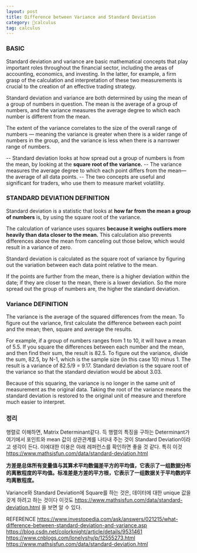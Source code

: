 ```yaml
---
layout: post
title: Difference between Variance and Standard Deviation
category: calculus
tag: calculus
---
```



### BASIC

Standard deviation and variance are basic mathematical concepts that play important roles throughout the financial sector, including the areas of accounting, economics, and investing. In the latter, for example, a firm grasp of the calculation and interpretation of these two measurements is crucial to the creation of an effective trading strategy.

Standard deviation and variance are both determined by using the mean of a group of numbers in question. The mean is the average of a group of numbers, and the variance measures the average degree to which each number is different from the mean.

The extent of the variance correlates to the size of the overall range of numbers
  — meaning the variance is greater when there is a wider range of numbers in the group, and the variance is less when there is a narrower range of numbers.

-- Standard deviation looks at how spread out a group of numbers is from the mean, by looking at the **square root of the variance.**
-- The variance measures the average degree to which each point differs from the mean—the average of all data points.
-- The two concepts are useful and significant for traders, who use them to measure market volatility.


### STANDARD DEVIATION DEFINITION

Standard deviation is a statistic that looks at **how far from the mean a group of numbers** is, by using the square root of the variance.

The calculation of variance uses squares **because it weighs outliers more heavily than data closer to the mean.** This calculation also prevents differences above the mean from canceling out those below, which would result in a variance of zero.

Standard deviation is calculated as the square root of variance by figuring out the variation between each data point relative to the mean.

If the points are further from the mean, there is a higher deviation within the date; if they are closer to the mean, there is a lower deviation. So the more spread out the group of numbers are, the higher the standard deviation.


### Variance DEFINITION

The variance is the average of the squared differences from the mean. To figure out the variance, first calculate the difference between each point and the mean; then, square and average the results.

For example, if a group of numbers ranges from 1 to 10, it will have a mean of 5.5. If you square the differences between each number and the mean, and then find their sum, the result is 82.5﻿. To figure out the variance, divide the sum, 82.5, by N-1, which is the sample size (in this case 10) minus 1. The result is a variance of 82.5/9 = 9.17. Standard deviation is the square root of the variance so that the standard deviation would be about 3.03.

Because of this squaring, the variance is no longer in the same unit of measurement as the original data. Taking the root of the variance means the standard deviation is restored to the original unit of measure and therefore much easier to interpret.


### 정리
행렬로 이해하면, Matrix Determinant같다. 득 행렬의 특징을 구하는 Determinant가 여기에서 포인트와 mean 값이 상관관계를 나타내 주는 것이 Standard Deviation이라고 생각이 든다. 이에대한 이용은 아래 레퍼런스를 확인하면 좋을 것 같다. 특히 이것 https://www.mathsisfun.com/data/standard-deviation.html

**方差是总体所有变量值与其算术平均数偏差平方的平均值，它表示了一组数据分布的离散程度的平均值。标准差是方差的平方根，它表示了一组数据关于平均数的平均离散程度。**

Variance와 Standard Deviation에 Square를 하는 것은, 데이터에 대한 unique 값을 갖게 하려고 하는 것이다 이것도 https://www.mathsisfun.com/data/standard-deviation.html 을 보면 알 수 있다.

REFERENCE
https://www.investopedia.com/ask/answers/021215/what-difference-between-standard-deviation-and-variance.asp
https://blog.csdn.net/colorknight/article/details/9531461
https://www.cnblogs.com/lonelyshy/p/12555273.html
https://www.mathsisfun.com/data/standard-deviation.html
